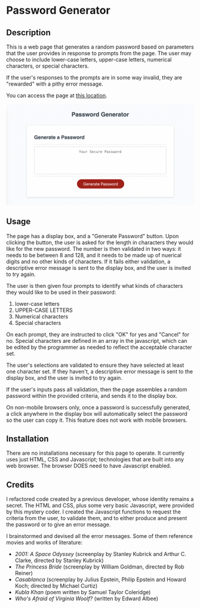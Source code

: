 # Password Generator

## Description

This is a web page that generates a random password based on parameters that the user provides in response to prompts from the page. The user may choose to include lower-case letters, upper-case letters, numerical characters, or special characters.

If the user's responses to the prompts are in some way invalid, they are "rewarded" with a pithy error message.

You can access the page at [this location](https://lkalliance.github.io/module-3-challenge/).

![screenshot](./assets/images/site-screenshot.png)

## Usage

The page has a display box, and a "Generate Password" button. Upon clicking the button, the user is asked for the length in characters they would like for the new password. The number is then validated in two ways: it needs to be between 8 and 128, and it needs to be made up of nuerical digits and no other kinds of characters. If it fails either validation, a descriptive error message is sent to the display box, and the user is invited to try again.

The user is then given four prompts to identify what kinds of characters they would like to be used in their password:

1. lower-case letters
2. UPPER-CASE LETTERS
3. Numerical characters
4. Special characters

On each prompt, they are instructed to click "OK" for yes and "Cancel" for no. Special characters are defined in an array in the javascript, which can be edited by the programmer as needed to reflect the acceptable character set.

The user's selections are validated to ensure they have selected at least one character set. If they haven't, a descriptive error message is sent to the display box, and the user is invited to try again.

If the user's inputs pass all validation, then the page assembles a random password within the provided criteria, and sends it to the display box.

On non-mobile browsers only, once a password is successfully generated, a click anywhere in the display box will automatically select the password so the user can copy it. This feature does not work with mobile browsers.

## Installation

There are no installations necessary for this page to operate. It currently uses just HTML, CSS and Javascript; technologies that are built into any web browser. The browser DOES need to have Javascript enabled.

## Credits

I refactored code created by a previous developer, whose identity remains a secret. The HTML and CSS, plus some very basic Javascript, were provided by this mystery coder. I created the Javascript functions to request the criteria from the user, to validate them, and to either produce and present the password or to give an error message.

I brainstormed and devised all the error messages. Some of them reference movies and works of literature:

- _2001: A Space Odyssey_ (screenplay by Stanley Kubrick and Arthur C. Clarke, directed by Stanley Kubrick)
- _The Princess Bride_ (screenplay by William Goldman, directed by Rob Reiner)
- _Casablanca_ (screenplay by Julius Epstein, Philip Epstein and Howard Koch; directed by Michael Curtiz)
- _Kubla Khan_ (poem written by Samuel Taylor Coleridge)
- _Who's Afraid of Virginia Woolf?_ (written by Edward Albee)
